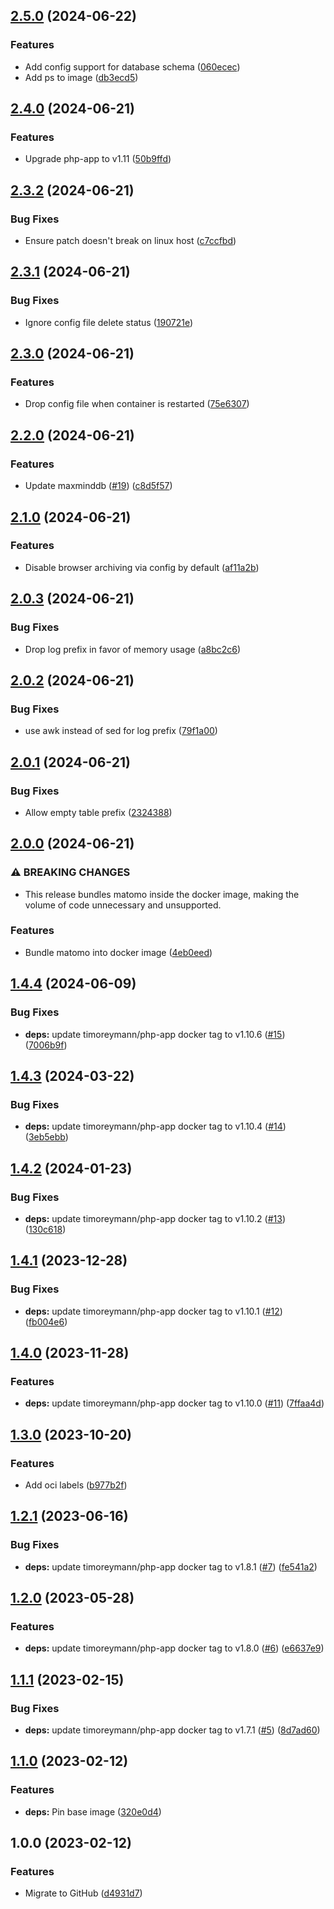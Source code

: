 ## [2.5.0](https://github.com/timo-reymann/docker-matomo/compare/2.4.0...2.5.0) (2024-06-22)


### Features

* Add config support for database schema ([060ecec](https://github.com/timo-reymann/docker-matomo/commit/060ececb906929957c9303e8c278b588464431cb))
* Add ps to image ([db3ecd5](https://github.com/timo-reymann/docker-matomo/commit/db3ecd55e476c0c8b9f1105d8f0ac1d0b562ac9c))

## [2.4.0](https://github.com/timo-reymann/docker-matomo/compare/2.3.2...2.4.0) (2024-06-21)


### Features

* Upgrade php-app to v1.11 ([50b9ffd](https://github.com/timo-reymann/docker-matomo/commit/50b9ffd8c4b3acb97e5564bda14cc451c3f46cca))

## [2.3.2](https://github.com/timo-reymann/docker-matomo/compare/2.3.1...2.3.2) (2024-06-21)


### Bug Fixes

* Ensure patch doesn't break on linux host ([c7ccfbd](https://github.com/timo-reymann/docker-matomo/commit/c7ccfbde064e6a200c07070abbc5e3f9c12a2d69))

## [2.3.1](https://github.com/timo-reymann/docker-matomo/compare/2.3.0...2.3.1) (2024-06-21)


### Bug Fixes

* Ignore config file delete status ([190721e](https://github.com/timo-reymann/docker-matomo/commit/190721e0ec76e73b74354a651deb422ac521fc9a))

## [2.3.0](https://github.com/timo-reymann/docker-matomo/compare/2.2.0...2.3.0) (2024-06-21)


### Features

* Drop config file when container is restarted ([75e6307](https://github.com/timo-reymann/docker-matomo/commit/75e63070e18673c2a880e56a0ad918dfcfe9e26d))

## [2.2.0](https://github.com/timo-reymann/docker-matomo/compare/2.1.0...2.2.0) (2024-06-21)


### Features

* Update maxminddb ([#19](https://github.com/timo-reymann/docker-matomo/issues/19)) ([c8d5f57](https://github.com/timo-reymann/docker-matomo/commit/c8d5f57d1f8949f7628b98b8ff3aa7419d78077e))

## [2.1.0](https://github.com/timo-reymann/docker-matomo/compare/2.0.3...2.1.0) (2024-06-21)


### Features

* Disable browser archiving via config by default ([af11a2b](https://github.com/timo-reymann/docker-matomo/commit/af11a2b9b0ecb99a44b19c35eff0eb8670b891a8))

## [2.0.3](https://github.com/timo-reymann/docker-matomo/compare/2.0.2...2.0.3) (2024-06-21)


### Bug Fixes

* Drop log prefix in favor of memory usage ([a8bc2c6](https://github.com/timo-reymann/docker-matomo/commit/a8bc2c681dae508d6aedcbaf7588427f38f8a1ce))

## [2.0.2](https://github.com/timo-reymann/docker-matomo/compare/2.0.1...2.0.2) (2024-06-21)


### Bug Fixes

* use awk instead of sed for log prefix ([79f1a00](https://github.com/timo-reymann/docker-matomo/commit/79f1a003127cb837e39aca7377c0dd92902eb867))

## [2.0.1](https://github.com/timo-reymann/docker-matomo/compare/2.0.0...2.0.1) (2024-06-21)


### Bug Fixes

* Allow empty table prefix ([2324388](https://github.com/timo-reymann/docker-matomo/commit/23243889761a528ab779fb6813680249ab1091a7))

## [2.0.0](https://github.com/timo-reymann/docker-matomo/compare/1.4.4...2.0.0) (2024-06-21)


### ⚠ BREAKING CHANGES

* This release bundles matomo inside the docker image, making the volume of code unnecessary and unsupported.

### Features

* Bundle matomo into docker image ([4eb0eed](https://github.com/timo-reymann/docker-matomo/commit/4eb0eedd4f46df977dbcfb5ed9bfc292fed4d1c1))

## [1.4.4](https://github.com/timo-reymann/docker-matomo/compare/1.4.3...1.4.4) (2024-06-09)


### Bug Fixes

* **deps:** update timoreymann/php-app docker tag to v1.10.6 ([#15](https://github.com/timo-reymann/docker-matomo/issues/15)) ([7006b9f](https://github.com/timo-reymann/docker-matomo/commit/7006b9f053c338d9c87a2e71aec6063d5f79de54))

## [1.4.3](https://github.com/timo-reymann/docker-matomo/compare/1.4.2...1.4.3) (2024-03-22)


### Bug Fixes

* **deps:** update timoreymann/php-app docker tag to v1.10.4 ([#14](https://github.com/timo-reymann/docker-matomo/issues/14)) ([3eb5ebb](https://github.com/timo-reymann/docker-matomo/commit/3eb5ebbe390367d821a4f1518d252e3274b96d4f))

## [1.4.2](https://github.com/timo-reymann/docker-matomo/compare/1.4.1...1.4.2) (2024-01-23)


### Bug Fixes

* **deps:** update timoreymann/php-app docker tag to v1.10.2 ([#13](https://github.com/timo-reymann/docker-matomo/issues/13)) ([130c618](https://github.com/timo-reymann/docker-matomo/commit/130c618481b6c258ade4baa2e9d2995dd4d27a43))

## [1.4.1](https://github.com/timo-reymann/docker-matomo/compare/1.4.0...1.4.1) (2023-12-28)


### Bug Fixes

* **deps:** update timoreymann/php-app docker tag to v1.10.1 ([#12](https://github.com/timo-reymann/docker-matomo/issues/12)) ([fb004e6](https://github.com/timo-reymann/docker-matomo/commit/fb004e6ab542a96cfabb08b59db88b6759e9812a))

## [1.4.0](https://github.com/timo-reymann/docker-matomo/compare/1.3.0...1.4.0) (2023-11-28)


### Features

* **deps:** update timoreymann/php-app docker tag to v1.10.0 ([#11](https://github.com/timo-reymann/docker-matomo/issues/11)) ([7ffaa4d](https://github.com/timo-reymann/docker-matomo/commit/7ffaa4d68cb0aae62023dcb1840a7c91414b89e4))

## [1.3.0](https://github.com/timo-reymann/docker-matomo/compare/1.2.1...1.3.0) (2023-10-20)


### Features

* Add oci labels ([b977b2f](https://github.com/timo-reymann/docker-matomo/commit/b977b2f3d4fac31f46ba6f29417ef076de0fcfdd))

## [1.2.1](https://github.com/timo-reymann/docker-matomo/compare/1.2.0...1.2.1) (2023-06-16)


### Bug Fixes

* **deps:** update timoreymann/php-app docker tag to v1.8.1 ([#7](https://github.com/timo-reymann/docker-matomo/issues/7)) ([fe541a2](https://github.com/timo-reymann/docker-matomo/commit/fe541a2fedc971eeeea5626a6ca9f3c02ffedbc9))

## [1.2.0](https://github.com/timo-reymann/docker-matomo/compare/1.1.1...1.2.0) (2023-05-28)


### Features

* **deps:** update timoreymann/php-app docker tag to v1.8.0 ([#6](https://github.com/timo-reymann/docker-matomo/issues/6)) ([e6637e9](https://github.com/timo-reymann/docker-matomo/commit/e6637e9e31667bb4da08462f3208d8a8538ffb82))

## [1.1.1](https://github.com/timo-reymann/docker-matomo/compare/1.1.0...1.1.1) (2023-02-15)


### Bug Fixes

* **deps:** update timoreymann/php-app docker tag to v1.7.1 ([#5](https://github.com/timo-reymann/docker-matomo/issues/5)) ([8d7ad60](https://github.com/timo-reymann/docker-matomo/commit/8d7ad603d736de2afb2294c976e4950d41e2b784))

## [1.1.0](https://github.com/timo-reymann/docker-matomo/compare/1.0.0...1.1.0) (2023-02-12)


### Features

* **deps:** Pin base image ([320e0d4](https://github.com/timo-reymann/docker-matomo/commit/320e0d4d52c646e0dd72b1c23f07ec6747721240))

## 1.0.0 (2023-02-12)


### Features

* Migrate to GitHub ([d4931d7](https://github.com/timo-reymann/docker-matomo/commit/d4931d7c0d70ff15401a7b9da1b25f575562890b))
